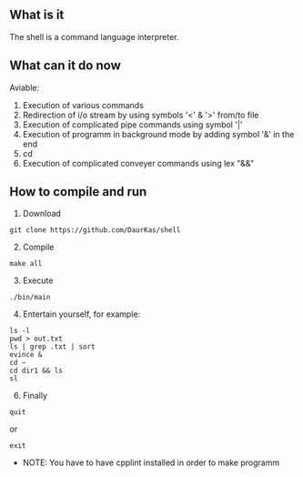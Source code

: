 
## What is it <a name="introduction"></a>
The shell is a command language interpreter.
## What can it do now <a name="paragraph1"></a>
Aviable:
1. Execution of various commands
2. Redirection of i/o stream by using symbols '<' & '>' from/to file
3. Execution of complicated pipe commands using symbol '|'
4. Execution of programm in background mode by adding symbol '&' in the end
5. cd
6. Execution of complicated conveyer commands using lex "&&"
## How to compile and run <a name="paragraph2"></a>
1. Download
```
git clone https://github.com/DaurKas/shell
```
2. Compile
```
make all
```
3. Execute 
```
./bin/main
```
4. Entertain yourself, for example:
```
ls -l
pwd > out.txt
ls | grep .txt | sort
evince &
cd ~
cd dir1 && ls
sl
```
6. Finally 
```
quit
```
or
```
exit
```
* NOTE: You have to have cpplint installed in order to make programm

